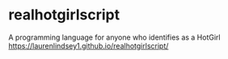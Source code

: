 # realhotgirlscript
A programming language for anyone who identifies as a HotGirl https://laurenlindsey1.github.io/realhotgirlscript/
